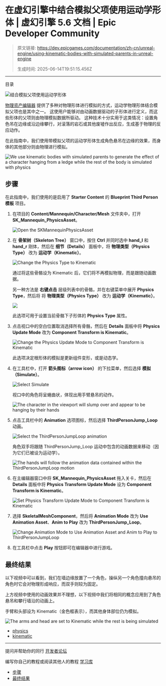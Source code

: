 # 在虚幻引擎中结合模拟父项使用运动学形体 | 虚幻引擎 5.6 文档 | Epic Developer Community

> 原文链接: https://dev.epicgames.com/documentation/zh-cn/unreal-engine/using-kinematic-bodies-with-simulated-parents-in-unreal-engine
> 
> 生成时间: 2025-06-14T19:51:15.456Z

---

目录

![结合模拟父项使用运动学形体](https://dev.epicgames.com/community/api/documentation/image/82265ad9-7295-4312-aa9e-ba696a7f092c?resizing_type=fill&width=1920&height=335)

[物理资产编辑器](/documentation/zh-cn/unreal-engine/physics-asset-editor-in-unreal-engine) 提供了多种对物理形体进行模拟的方式，运动学物理形体结合模拟父项也是其中之一。 这使用户能够对由动画数据驱动的子形体进行定义，而这些形体的父项则由物理模拟数据所驱动。 这种技术十分实用于这类情况：设置角色吊在边缘或沿边缘攀行，对滚落的岩石或其他废墟作出反应，生成基于物理的反应动作。

在此指南中，我们使用带模拟父项的运动学形体生成角色悬吊在边缘的效果，而身体的其他部分则由物理进行模拟。

![We use kinematic bodies with simulated parents to generate the effect of a character hanging from a ledge while the rest of the body is simulated with physics](https://d1iv7db44yhgxn.cloudfront.net/documentation/images/7675467c-6c3f-4a96-ab37-cbd0450dd09e/end-result-image.png)

## 步骤

在此指南中，我们使用的是启用了 **Starter Content** 的 **Blueprint Third Person 模板** 项目。

1.  在项目的 **Content/Mannequin/Character/Mesh** 文件夹中，打开 **SK\_Mannequin\_PhysicsAsset**。
    
    ![Open the SKMannequinPhysicsAsset](https://d1iv7db44yhgxn.cloudfront.net/documentation/images/a3dcb2d5-3ed9-4cbf-b7a0-ce9979227d60/kinematic-how-to-01.png)
2.  在 **骨架树（Skeleton Tree）** 窗口中，按住 **Ctrl** 并同时选中 **hand\_l** 和 **hand\_r** 刚体，然后在 **细节（Details）** 面板中，将 **物理类型（Physics Type）** 改为 **运动学（Kinematic）**。
    
    ![Change the Physics Type to Kinematic](https://d1iv7db44yhgxn.cloudfront.net/documentation/images/920d9943-543d-4098-9cb7-0534b97c8667/kinematic-how-to-03.png)
    
    通过将这些骨骼设为 Kinematic 后，它们将不再模拟物理，而是跟随动画数据。
    
    另一种方法是 **右键点击** 层级列表中的骨骼，并在右键菜单中展开 **Physics Type**，然后将 将 **物理类型（Physics Type）** 改为 **运动学（Kinematic）**。
    
    [![](https://d1iv7db44yhgxn.cloudfront.net/documentation/images/fd1d67c3-e20e-48df-86d2-768486fe57a0/kinematic-how-to-04.png)](https://d1iv7db44yhgxn.cloudfront.net/documentation/images/fd1d67c3-e20e-48df-86d2-768486fe57a0/kinematic-how-to-04.png)
    
    此选项可用于设置当前骨骼下子形体的 **Physics Type** 属性。
    
3.  点击视口中的空白位置取消选择所有骨骼，然后在 **Details** 面板中将 **Physics Update Mode** 改为 **Component Transform is Kinematic**。
    
    ![Change the Physics Update Mode to Component Transform is Kinematic](https://d1iv7db44yhgxn.cloudfront.net/documentation/images/3ea527a8-d81d-4390-90c3-198ad21603e8/kinematic-how-to-05.png)
    
    此选项决定根形体的模拟是更新组件变形，或是动态学。
    
4.  在工具栏中，打开 **箭头图标（arrow icon）** 的下拉菜单，然后选择 **模拟（Simulate）**。
    
    ![Select Simulate](https://d1iv7db44yhgxn.cloudfront.net/documentation/images/5ed267d5-2917-4997-8d30-a872a6c0aa59/kinematic-how-to-06.png)
    
    视口中的角色将呈蜷曲状，体现出用手臂悬吊的动作。
    
    ![The character in the viewport will slump over and appear to be hanging by their hands](https://d1iv7db44yhgxn.cloudfront.net/documentation/images/c419505d-0b3d-4515-8679-8b9c2f4b7524/kinematic-how-to-07.png)
5.  点击工具栏中的 **Animation** 选项图标，然后选择 **ThirdPersonJump\_Loop** 动画。
    
    ![Select the ThirdPersonJumpLoop animation](https://d1iv7db44yhgxn.cloudfront.net/documentation/images/b10370b3-ee6e-4bf9-9321-08e73c24d108/kinematic-how-to-08.png)
    
    角色双手将跟随 ThirdPersonJump\_Loop 运动中包含的动画数据来移动（因为它们已被设为运动学）。
    
    ![The hands will follow the animation data contained within the ThirdPersonJumpLoop motion](https://d1iv7db44yhgxn.cloudfront.net/documentation/images/987dfffb-163b-4d2d-a1b6-6782e5a0457d/kinematic-how-to-09.png)
6.  在主编辑器窗口中将 **SK\_Mannequin\_PhysicsAsset** 拖入关卡，然后在 **Details** 面板中将 **Physics Transform Update Mode** 设为 **Component Transform is Kinematic**。
    
    ![Set Physics Transform Update Mode to Component Transform is Kinematic](https://d1iv7db44yhgxn.cloudfront.net/documentation/images/86ca1e8f-ea07-4d8e-a8ad-52245b49745f/kinematic-how-to-10.png)
7.  选择 **SkeletalMeshComponent**，然后将 **Animation Mode** 改为 **Use Animation Asset**、**Anim to Play** 改为 **ThirdPersonJump\_Loop**。
    
    ![Change Animation Mode to Use Animation Asset and Anim to Play to ThirdPersonJumpLoop](https://d1iv7db44yhgxn.cloudfront.net/documentation/images/a12181f7-f147-44d4-94ca-3423894fd5ed/kinematic-how-to-11.png)
8.  在工具栏中点击 **Play** 按钮即可在编辑器中进行游戏。
    

## 最终结果

以下视频中可以看到，我们在墙边缘放置了一个角色，操纵另一个角色撞向悬吊的角色时它会对物理形成响应，而双手则较为固定。

上方视频中使用的动画效果并不理想，以下视频中我们将相同的概念应用到了角色悬吊和攀行墙沿的动画上。

手臂和头部设为 Kinematic（金色框表示），而其他身体部位仍为模拟。

![The arms and head are set to Kinematic while the rest is being simulated](https://d1iv7db44yhgxn.cloudfront.net/documentation/images/3b2388ec-708c-4fd9-b037-25a11df75691/example-setup.png)

-   [physics](https://dev.epicgames.com/community/search?query=physics)
-   [kinematic](https://dev.epicgames.com/community/search?query=kinematic)

* * *

提问并帮助你的同行 [开发者论坛](https://forums.unrealengine.com/categories?tag=unreal-engine)

编写你自己的教程或阅读其他人的教程 [学习库](https://dev.epicgames.com/community/unreal-engine/learning)

-   [步骤](/documentation/zh-cn/unreal-engine/using-kinematic-bodies-with-simulated-parents-in-unreal-engine#%E6%AD%A5%E9%AA%A4)
-   [最终结果](/documentation/zh-cn/unreal-engine/using-kinematic-bodies-with-simulated-parents-in-unreal-engine#%E6%9C%80%E7%BB%88%E7%BB%93%E6%9E%9C)
